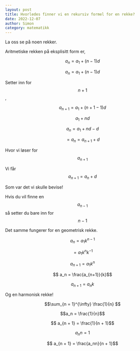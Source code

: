 ```yaml
---
layout: post
title: Hvorledes finner vi en rekursiv formel for en rekke?
date: 2022-12-07
author: Simon 
category: matematikk 
---
```

La oss se på noen rekker.

Aritmetiske rekken på eksplisitt form er, 

$$a_n = a_1 + (n - 1)d$$

$$a_n = a_1 + (n - 1)d$$

Setter inn for $$ n + 1 $$,

$$a_{n + 1} = a_1 + (n + 1 - 1)d$$ 

$$a_1 + nd$$

$$ a_n = a_1 + nd - d $$

$$= a_n = a_{n + 1} + d$$ 

Hvor vi løser for $$a_{n + 1}$$

Vi får $$a_{n + 1} = a_n + d$$

Som var det vi skulle bevise!

Hvis du vil finne en $$ a_{n - 1}$$ så setter du bare inn for $$n - 1$$

Det samme fungerer for en geometrisk rekke.

$$a_n = a_1k^{n-1}$$ 

$$= a_1k^nk^{-1}$$

$$ a_{n + 1} = a_1k^{n} $$

$$ a_n = \frac{a_{n+1}}{k}$$

$$ a_{n+1} = a_nk$$

Og en harmonisk rekke!

$$\sum_{n = 1}^{\infty} \frac{1}{n} $$

$$a_n = \frac{1}{n}$$

$$ a_{n + 1} = \frac{1}{n + 1}$$

$$a_nn = 1$$

$$ a_{n + 1} = \frac{a_nn}{n + 1}$$
